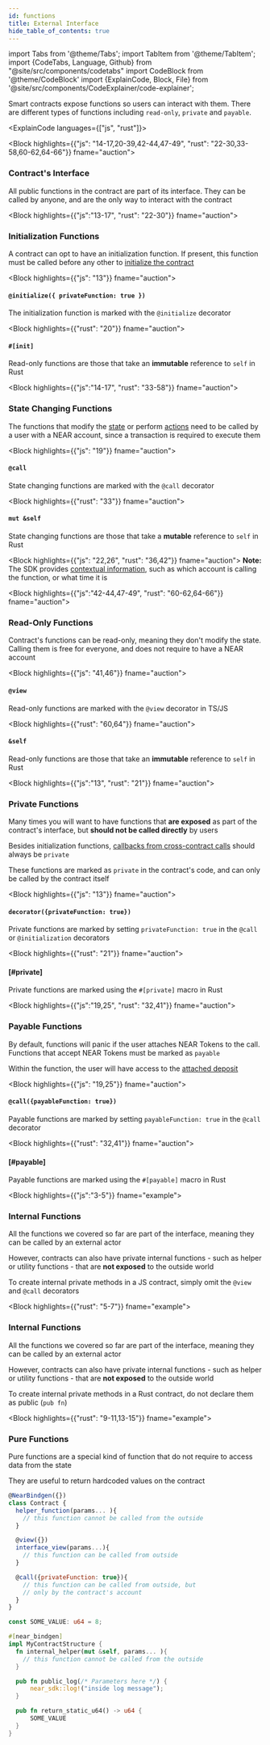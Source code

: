 ```yaml
---
id: functions
title: External Interface
hide_table_of_contents: true
---
```


import Tabs from '@theme/Tabs';
import TabItem from '@theme/TabItem';
import {CodeTabs, Language, Github} from "@site/src/components/codetabs"
import CodeBlock from '@theme/CodeBlock'
import {ExplainCode, Block, File} from '@site/src/components/CodeExplainer/code-explainer';

Smart contracts expose functions so users can interact with them. There are different types of functions including `read-only`, `private` and `payable`.

<ExplainCode languages={["js", "rust"]}>

<Block highlights={{"js": "14-17,20-39,42-44,47-49", "rust": "22-30,33-58,60-62,64-66"}} fname="auction">

### Contract's Interface

All public functions in the contract are part of its interface. They can be called by anyone, and are the only way to interact with the contract

</Block>

<Block highlights={{"js":"13-17", "rust": "22-30"}} fname="auction">
### Initialization Functions
A contract can opt to have an initialization function. If present, this function must be called before any other to [initialize the contract](./storage.md)
</Block>

<Block highlights={{"js": "13"}} fname="auction">
#### `@initialize({ privateFunction: true })`
The initialization function is marked with the `@initialize` decorator
</Block>

<Block highlights={{"rust": "20"}} fname="auction">
#### `#[init]`
Read-only functions are those that take an **immutable** reference to `self` in Rust
</Block>

<Block highlights={{"js":"14-17", "rust": "33-58"}} fname="auction">
### State Changing Functions
The functions that modify the [state](./storage.md) or perform [actions](./actions.md) need to be called by a user with a NEAR account, since a transaction is required to execute them
</Block>

<Block highlights={{"js": "19"}} fname="auction">
#### `@call`
State changing functions are marked with the `@call` decorator
</Block>

<Block highlights={{"rust": "33"}} fname="auction">
#### `mut &self`
State changing functions are those that take a **mutable** reference to `self` in Rust
</Block>

<Block highlights={{"js": "22,26", "rust": "36,42"}} fname="auction">
**Note:** The SDK provides [contextual information](./environment.md), such as which account is calling the function, or what time it is
</Block>

<Block highlights={{"js":"42-44,47-49", "rust": "60-62,64-66"}} fname="auction">
### Read-Only Functions
Contract's functions can be read-only, meaning they don't modify the state. Calling them is free for everyone, and does not require to have a NEAR account
</Block>

<Block highlights={{"js": "41,46"}} fname="auction">
#### `@view`
Read-only functions are marked with the `@view` decorator in TS/JS
</Block>

<Block highlights={{"rust": "60,64"}} fname="auction">
#### `&self`
Read-only functions are those that take an **immutable** reference to `self` in Rust
</Block>

<Block highlights={{"js":"13", "rust": "21"}} fname="auction">
### Private Functions
Many times you will want to have functions that **are exposed** as part of the contract's interface, but **should not be called directly** by users

Besides initialization functions, [callbacks from cross-contract calls](./crosscontract.md) should always be `private`

These functions are marked as `private` in the contract's code, and can only be called by the contract itself
</Block>

<Block highlights={{"js": "13"}} fname="auction">
#### `decorator({privateFunction: true})`
Private functions are marked by setting `privateFunction: true` in the `@call` or `@initialization` decorators
</Block>

<Block highlights={{"rust": "21"}} fname="auction">
#### [#private]
Private functions are marked using the `#[private]` macro in Rust
</Block>

<Block highlights={{"js":"19,25", "rust": "32,41"}} fname="auction">
### Payable Functions
By default, functions will panic if the user attaches NEAR Tokens to the call. Functions that accept NEAR Tokens must be marked as `payable`

Within the function, the user will have access to the [attached deposit](./environment.md)
</Block>

<Block highlights={{"js": "19,25"}} fname="auction">
#### `@call({payableFunction: true})`
Payable functions are marked by setting `payableFunction: true` in the `@call` decorator
</Block>

<Block highlights={{"rust": "32,41"}} fname="auction">
#### [#payable]
Payable functions are marked using the `#[payable]` macro in Rust
</Block>

<Block highlights={{"js":"3-5"}} fname="example">
### Internal Functions
All the functions we covered so far are part of the interface, meaning they can be called by an external actor

However, contracts can also have private internal functions - such as helper or utility functions - that are **not exposed** to the outside world

To create internal private methods in a JS contract, simply omit the `@view` and `@call` decorators
</Block>

<Block highlights={{"rust": "5-7"}} fname="example">
### Internal Functions
All the functions we covered so far are part of the interface, meaning they can be called by an external actor

However, contracts can also have private internal functions - such as helper or utility functions - that are **not exposed** to the outside world

To create internal private methods in a Rust contract, do not declare them as public (`pub fn`)
</Block>

<Block highlights={{"rust": "9-11,13-15"}} fname="example">
### Pure Functions
Pure functions are a special kind of function that do not require to access data from the state

They are useful to return hardcoded values on the contract
</Block>

<File language="js" fname="auction" url="https://github.com/near-examples/auction-examples/blob/main/contract-ts/src/contract.ts" start="2" end="51" />

<File language="rust" fname="auction" url="https://github.com/near-examples/auction-examples/blob/main/contract-rs/src/lib.rs" start="2" end="68" />

<CodeBlock language="js" fname="example">

```js
@NearBindgen({})
class Contract {
  helper_function(params... ){
    // this function cannot be called from the outside
  }

  @view({})
  interface_view(params...){
    // this function can be called from outside
  }

  @call({privateFunction: true}){
    // this function can be called from outside, but
    // only by the contract's account
  }
}
```

</CodeBlock>

<CodeBlock language="rust" fname="example">

```rs
const SOME_VALUE: u64 = 8;

#[near_bindgen]
impl MyContractStructure {
  fn internal_helper(mut &self, params... ){
    // this function cannot be called from the outside
  }

  pub fn public_log(/* Parameters here */) {
      near_sdk::log!("inside log message");
  }

  pub fn return_static_u64() -> u64 {
      SOME_VALUE
  }
}
```

</CodeBlock>

</ExplainCode>
